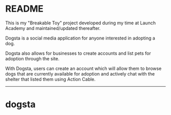 # README

This is my "Breakable Toy" project developed during my time at Launch Academy and maintained/updated thereafter.

Dogsta is a social media application for anyone interested in adopting a dog.

Dogsta also allows for businesses to create accounts and list pets for adoption through the site.

With Dogsta, users can create an account which will allow them to browse dogs that are currently available for adoption and actively chat with the shelter that listed them using Action Cable.

------------------

# dogsta
